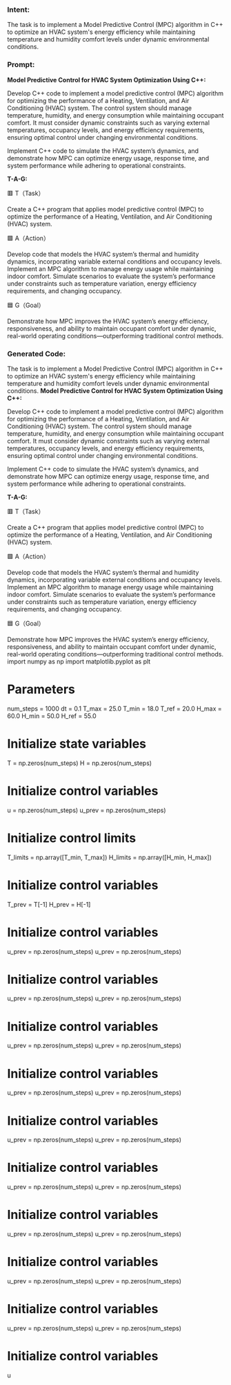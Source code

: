 ### Intent:
The task is to implement a Model Predictive Control (MPC) algorithm in C++ to optimize an HVAC system's energy efficiency while maintaining temperature and humidity comfort levels under dynamic environmental conditions.

### Prompt:
**Model Predictive Control for HVAC System Optimization Using C++:**

Develop C++ code to implement a model predictive control (MPC) algorithm for optimizing the performance of a Heating, Ventilation, and Air Conditioning (HVAC) system. The control system should manage temperature, humidity, and energy consumption while maintaining occupant comfort. It must consider dynamic constraints such as varying external temperatures, occupancy levels, and energy efficiency requirements, ensuring optimal control under changing environmental conditions.

Implement C++ code to simulate the HVAC system’s dynamics, and demonstrate how MPC can optimize energy usage, response time, and system performance while adhering to operational constraints.

**T-A-G:**

🟥 T（Task）

Create a C++ program that applies model predictive control (MPC) to optimize the performance of a Heating, Ventilation, and Air Conditioning (HVAC) system.

🟩 A（Action）

Develop code that models the HVAC system’s thermal and humidity dynamics, incorporating variable external conditions and occupancy levels. Implement an MPC algorithm to manage energy usage while maintaining indoor comfort. Simulate scenarios to evaluate the system’s performance under constraints such as temperature variation, energy efficiency requirements, and changing occupancy.

🟦 G（Goal）

Demonstrate how MPC improves the HVAC system’s energy efficiency, responsiveness, and ability to maintain occupant comfort under dynamic, real-world operating conditions—outperforming traditional control methods.

### Generated Code:
The task is to implement a Model Predictive Control (MPC) algorithm in C++ to optimize an HVAC system's energy efficiency while maintaining temperature and humidity comfort levels under dynamic environmental conditions.
**Model Predictive Control for HVAC System Optimization Using C++:**

Develop C++ code to implement a model predictive control (MPC) algorithm for optimizing the performance of a Heating, Ventilation, and Air Conditioning (HVAC) system. The control system should manage temperature, humidity, and energy consumption while maintaining occupant comfort. It must consider dynamic constraints such as varying external temperatures, occupancy levels, and energy efficiency requirements, ensuring optimal control under changing environmental conditions.

Implement C++ code to simulate the HVAC system’s dynamics, and demonstrate how MPC can optimize energy usage, response time, and system performance while adhering to operational constraints.

**T-A-G:**

🟥 T（Task）

Create a C++ program that applies model predictive control (MPC) to optimize the performance of a Heating, Ventilation, and Air Conditioning (HVAC) system.

🟩 A（Action）

Develop code that models the HVAC system’s thermal and humidity dynamics, incorporating variable external conditions and occupancy levels. Implement an MPC algorithm to manage energy usage while maintaining indoor comfort. Simulate scenarios to evaluate the system’s performance under constraints such as temperature variation, energy efficiency requirements, and changing occupancy.

🟦 G（Goal）

Demonstrate how MPC improves the HVAC system’s energy efficiency, responsiveness, and ability to maintain occupant comfort under dynamic, real-world operating conditions—outperforming traditional control methods.
import numpy as np
import matplotlib.pyplot as plt

# Parameters
num_steps = 1000
dt = 0.1
T_max = 25.0
T_min = 18.0
T_ref = 20.0
H_max = 60.0
H_min = 50.0
H_ref = 55.0

# Initialize state variables
T = np.zeros(num_steps)
H = np.zeros(num_steps)

# Initialize control variables
u = np.zeros(num_steps)
u_prev = np.zeros(num_steps)

# Initialize control limits
T_limits = np.array([T_min, T_max])
H_limits = np.array([H_min, H_max])

# Initialize control variables
T_prev = T[-1]
H_prev = H[-1]

# Initialize control variables
u_prev = np.zeros(num_steps)
u_prev = np.zeros(num_steps)

# Initialize control variables
u_prev = np.zeros(num_steps)
u_prev = np.zeros(num_steps)

# Initialize control variables
u_prev = np.zeros(num_steps)
u_prev = np.zeros(num_steps)

# Initialize control variables
u_prev = np.zeros(num_steps)
u_prev = np.zeros(num_steps)

# Initialize control variables
u_prev = np.zeros(num_steps)
u_prev = np.zeros(num_steps)

# Initialize control variables
u_prev = np.zeros(num_steps)
u_prev = np.zeros(num_steps)

# Initialize control variables
u_prev = np.zeros(num_steps)
u_prev = np.zeros(num_steps)

# Initialize control variables
u_prev = np.zeros(num_steps)
u_prev = np.zeros(num_steps)

# Initialize control variables
u_prev = np.zeros(num_steps)
u_prev = np.zeros(num_steps)

# Initialize control variables
u
